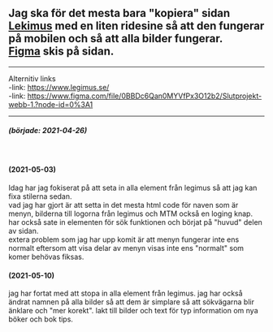 Jag ska för det mesta bara "kopiera" sidan [Lekimus](https://www.legimus.se/)  med en liten ridesine så att den fungerar på mobilen och så att alla bilder fungerar.  
[Figma](https://www.figma.com/file/0BBDc6Qan0MYVfPx3O12b2/Slutprojekt-webb-1.?node-id=0%3A1) skis på sidan.
-
---
Alternitiv links  
-link: https://www.legimus.se/  
-link: https://www.figma.com/file/0BBDc6Qan0MYVfPx3O12b2/Slutprojekt-webb-1.?node-id=0%3A1

---
##### (började: 2021-04-26) 
<br />

#### (2021-05-03)
Idag har jag fokiserat på att seta in alla element från legimus så att jag kan fixa stilerna sedan.  
vad jag har gjort är att setta in det mesta html code för naven som är menyn, bilderna till logorna från legimus och MTM också en loging knap. har också sate in elementen för sök funktionen och börjat på "huvud" delen av sidan.  
extera problem som jag har upp komit är att menyn fungerar inte ens normalt eftersom att visa delar av menyn visas inte ens "normalt" som komer behövas fiksas.

#### (2021-05-10)
jag har fortat med att stopa in alla element från legimus.
jag har också ändrat namnen på alla bilder så att dem är simplare så att sökvägarna blir änklare och "mer korekt".
lakt till bilder och text för typ information om nya böker och bok tips.
